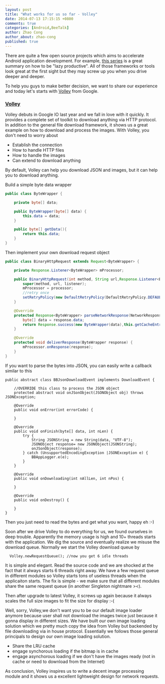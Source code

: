 ```yaml
---
layout: post
title: "What works for us so far - Volley"
date: 2014-07-13 17:15:15 +0800
comments: true
categories: [Android,BeeTalk]
author: Zhao Cong
author_about: zhao-cong
published: true
---
```


There are quite a few open source projects which aims to accelerate Android application development. For example,
[this series](http://java.dzone.com/articles/how-become-lazy-productive) is a great summary on how to be "lazy productive". All of those frameworks or tools look great at the first sight but they may screw up you when you drive deeper and deeper.

To help you guys to make better decision, we want to share our experience and today let's starts with [Volley](https://android.googlesource.com/platform/frameworks/volley/) from Google.

### [Volley](https://android.googlesource.com/platform/frameworks/volley/)

Volley debuts in Google IO last year and we fall in love with it quickly. It provides a complete set of toolkit to download anything via HTTP protocol. In addition to the general file download framework, it shows us a great example on how to download and process the images. With Volley, you don't need to worry about

- Establish the connection
- How to handle HTTP files
- How to handle the images
- Can extend to download anything

<!-- more -->

By default, Volley can help you download JSON and images, but it can help you to download anything.

Build a simple byte data wrapper

``` java
public class ByteWrapper {

    private byte[] data;

    public ByteWrapper(byte[] data) {
        this.data = data;
    }

    public byte[] getData(){
        return this.data;
    }
}
```

Then implement your own download request object

``` java
public class BinaryHttpRequest extends Request<ByteWrapper> {

    private Response.Listener<ByteWrapper> mProcessor;

    public BinaryHttpRequest(int method, String url,Response.Listener<ByteWrapper> processor,Response.ErrorListener listener) {
        super(method, url, listener);
        mProcessor = processor;
        //retry once
        setRetryPolicy(new DefaultRetryPolicy(DefaultRetryPolicy.DEFAULT_TIMEOUT_MS, 2, DefaultRetryPolicy.DEFAULT_BACKOFF_MULT));
    }

    @Override
    protected Response<ByteWrapper> parseNetworkResponse(NetworkResponse response) {
        byte[] data = response.data;
        return Response.success(new ByteWrapper(data),this.getCacheEntry());
    }

    @Override
    protected void deliverResponse(ByteWrapper response) {
        mProcessor.onResponse(response);
    }
}
```

If you want to parse the bytes into JSON, you can easily write a callback similar to this

```
public abstract class BBJsonDownloadEvent implements DownloadEvent {

	//OVERRIDE this class to process the JSON object
    protected abstract void onJSonObject(JSONObject obj) throws JSONException;

	@Override
    public void onError(int errorCode) {

    }

    @Override
    public void onFinish(byte[] data, int nLen) {
        try {
            String JSONString = new String(data, "UTF-8");
            JSONObject response= new JSONObject(JSONString);
            onJSonObject(response);
        } catch (UnsupportedEncodingException |JSONException e) {
            BBAppLogger.e(e);
        }
    }

    @Override
    public void onDownloading(int nAllLen, int nPos) {

    }

    @Override
    public void onDestroy() {

    }
}
```

Then you just need to read the bytes and get what you want, happy eh :-)

Soon after we drive Volley to do everything for us, we found ourselves in deep trouble. Apparently the memory usage is high and 10+ threads starts with the application. We dig the source and eventually realize we misuse the download queue. Normally we start the Volley download queue by
```
  Volley.newRequestQueue(); //now you get 6 idle threads
```
It is simple and elegant. Read the source code and we are shocked at the fact that it always starts 6 threads right away. We have a few request queue in different modules so Volley starts tons of useless threads when the applicaiton starts. The fix is simple - we make sure that all different modules share the same request queue (in another Singleton nightmare ><).

Then after upgrade to latest Volley, it screws up again because it always scales the full size images to fit the size for display :-(

Well, sorry, Volley,we don't want you to be our default image loader anymore because user shall not download the images twice just because it gonna display in different sizes. We have built our own image loading solution which we pretty much copy the idea from Volley but backended by file downloading via in house protocol.  Essentially we follows those general principals to design our own image loading solution.

- Share the LRU cache
- engage synchorous loading if the bitmap is in cache
- engage asynchorous loading if we don't have the images ready (not in cache or need to download from the Internet)

As conclusion, Volley inspires us to write a decent image processing module and it shows us a excellent lightweight design for network requests.